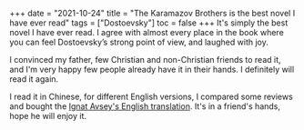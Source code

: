 +++ 
date = "2021-10-24"
title = "The Karamazov Brothers is the best novel I have ever read"
tags = ["Dostoevsky"]
toc = false
+++
It's simply the best novel I have ever read. I agree with almost every place in the book where you can feel Dostoevsky’s strong point of view, and laughed with joy.

I convinced my father, few Christian and non-Christian friends to read it, and I'm very happy few people already have it in their hands. I definitely will read it again. 

I read it in Chinese, for different English versions, I compared some reviews and bought the [Ignat Avsey's English translation](https://www.amazon.co.uk/Karamazov-Brothers-Oxford-Worlds-Classics/dp/0199536376). It's in a friend's hands, hope he will enjoy it.